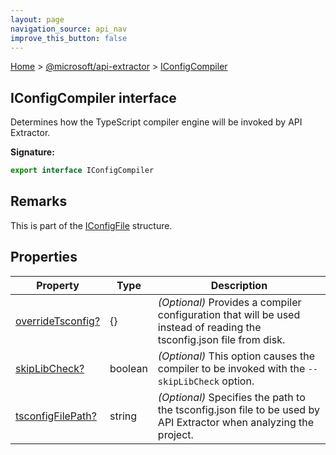 ```yaml
---
layout: page
navigation_source: api_nav
improve_this_button: false
---
```



[Home](./index.md) &gt; [@microsoft/api-extractor](./api-extractor.md) &gt; [IConfigCompiler](./api-extractor.iconfigcompiler.md)

## IConfigCompiler interface

Determines how the TypeScript compiler engine will be invoked by API Extractor.

<b>Signature:</b>

```typescript
export interface IConfigCompiler
```

## Remarks

This is part of the [IConfigFile](./api-extractor.iconfigfile.md) structure.

## Properties

|  Property | Type | Description |
|  --- | --- | --- |
|  [overrideTsconfig?](./api-extractor.iconfigcompiler.overridetsconfig.md) | {} | <i>(Optional)</i> Provides a compiler configuration that will be used instead of reading the tsconfig.json file from disk. |
|  [skipLibCheck?](./api-extractor.iconfigcompiler.skiplibcheck.md) | boolean | <i>(Optional)</i> This option causes the compiler to be invoked with the <code>--skipLibCheck</code> option. |
|  [tsconfigFilePath?](./api-extractor.iconfigcompiler.tsconfigfilepath.md) | string | <i>(Optional)</i> Specifies the path to the tsconfig.json file to be used by API Extractor when analyzing the project. |
